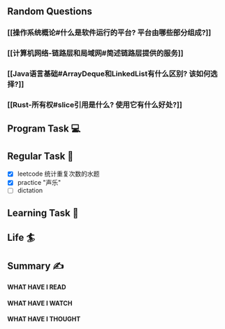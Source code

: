 ## Random Questions
### [[操作系统概论#什么是软件运行的平台? 平台由哪些部分组成?]]

### [[计算机网络-链路层和局域网#简述链路层提供的服务]]

### [[Java语言基础#ArrayDeque和LinkedList有什么区别? 该如何选择?]]

### [[Rust-所有权#slice引用是什么? 使用它有什么好处?]]



## Program Task  💻

## Regular Task  🤡
- [x] leetcode 统计重复次数的水题
- [x] practice "声乐"
- [ ] dictation

## Learning Task 🎯

## Life 🏄

## Summary ✍
####  WHAT HAVE I READ

#### WHAT HAVE I WATCH

#### WHAT HAVE I THOUGHT
